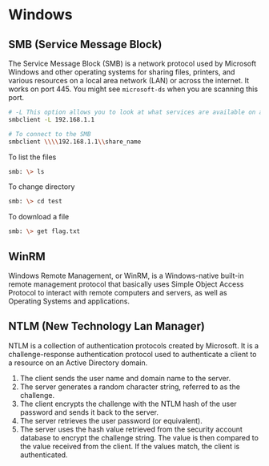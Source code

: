 # Windows

## SMB (Service Message Block)

The Service Message Block (SMB) is a network protocol used by Microsoft Windows and other operating systems for sharing files, printers, and various resources on a local area network (LAN) or across the internet. It works on port 445. You might see `microsoft-ds` when you are scanning this port.

```bash
# -L This option allows you to look at what services are available on a server.
smbclient -L 192.168.1.1

# To connect to the SMB
smbclient \\\\192.168.1.1\\share_name
```

To list the files

```bash
smb: \> ls
```

To change directory

```bash
smb: \> cd test
```

To download a file

```bash
smb: \> get flag.txt
```

## WinRM

Windows Remote Management, or WinRM, is a Windows-native built-in remote management protocol that basically uses Simple Object Access Protocol to interact with remote computers and servers, as well as Operating Systems and applications.

## NTLM (New Technology Lan Manager)

NTLM is a collection of authentication protocols created by Microsoft. It is a challenge-response authentication protocol used to authenticate a client to a resource on an Active Directory domain.

1. The client sends the user name and domain name to the server.
2. The server generates a random character string, referred to as the challenge.
3. The client encrypts the challenge with the NTLM hash of the user password and sends it back to the server.
4. The server retrieves the user password (or equivalent).
5. The server uses the hash value retrieved from the security account database to encrypt the challenge string. The value is then compared to the value received from the client. If the values match, the client is authenticated.